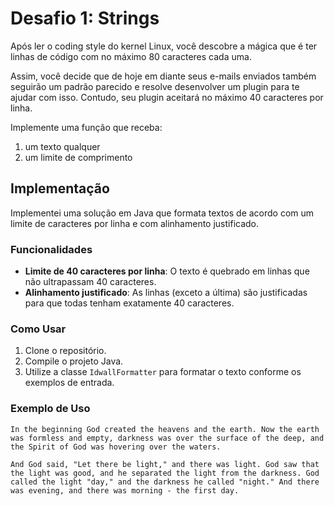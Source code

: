 # Desafio 1: Strings

Após ler o coding style do kernel Linux, você descobre a mágica que é
ter linhas de código com no máximo 80 caracteres cada uma.

Assim, você decide que de hoje em diante seus e-mails enviados também
seguirão um padrão parecido e resolve desenvolver um plugin para te ajudar
com isso. Contudo, seu plugin aceitará no máximo 40 caracteres por linha.

Implemente uma função que receba:
1. um texto qualquer
2. um limite de comprimento

## Implementação

Implementei uma solução em Java que formata textos de acordo com um limite de caracteres por linha e com alinhamento justificado.

### Funcionalidades

- **Limite de 40 caracteres por linha**: O texto é quebrado em linhas que não ultrapassam 40 caracteres.
- **Alinhamento justificado**: As linhas (exceto a última) são justificadas para que todas tenham exatamente 40 caracteres.

### Como Usar

1. Clone o repositório.
2. Compile o projeto Java.
3. Utilize a classe `IdwallFormatter` para formatar o texto conforme os exemplos de entrada.

### Exemplo de Uso

```plaintext
In the beginning God created the heavens and the earth. Now the earth was formless and empty, darkness was over the surface of the deep, and the Spirit of God was hovering over the waters.

And God said, "Let there be light," and there was light. God saw that the light was good, and he separated the light from the darkness. God called the light "day," and the darkness he called "night." And there was evening, and there was morning - the first day.
